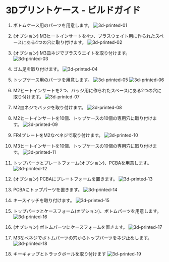 # 3Dプリントケース - ビルドガイド
1. ボトムケース用のパーツを用意します。
    ![3d-printed-01](https://github.com/bbrfkr/dynamis-keyboard/blob/images/images/3d-printed01.jpg?raw=true)

1. (オプション) M3ヒートインサートを4つ、ブラスウェイト用に作られたスペースにある4つの穴に取り付けます。
    ![3d-printed-02](https://github.com/bbrfkr/dynamis-keyboard/blob/images/images/3d-printed02.jpg?raw=true)

1. (オプション) M3皿ネジでブラスウエイトを取り付けます。
    ![3d-printed-03](https://github.com/bbrfkr/dynamis-keyboard/blob/images/images/3d-printed03.jpg?raw=true)

1. ゴム足を取り付けます。
    ![3d-printed-04](https://github.com/bbrfkr/dynamis-keyboard/blob/images/images/3d-printed04.jpg?raw=true)

1. トップケース用のパーツを用意します。
    ![3d-printed-05](https://github.com/bbrfkr/dynamis-keyboard/blob/images/images/3d-printed05.jpg?raw=true)
    ![3d-printed-06](https://github.com/bbrfkr/dynamis-keyboard/blob/images/images/3d-printed06.jpg?raw=true)

1. M2ヒートインサートを2つ、バッジ用に作られたスペースにある2つの穴に取り付けます。
    ![3d-printed-07](https://github.com/bbrfkr/dynamis-keyboard/blob/images/images/3d-printed07.jpg?raw=true)

1. M2皿ネジでバッジを取り付けます。
    ![3d-printed-08](https://github.com/bbrfkr/dynamis-keyboard/blob/images/images/3d-printed08.jpg?raw=true)

1. M2ヒートインサートを10個、トップケースの10個の専用穴に取り付けます。
    ![3d-printed-09](https://github.com/bbrfkr/dynamis-keyboard/blob/images/images/3d-printed09.jpg?raw=true)

1. FR4プレートをM2なべネジで取り付けます。
    ![3d-printed-10](https://github.com/bbrfkr/dynamis-keyboard/blob/images/images/3d-printed10.jpg?raw=true)

1. M3ヒートインサートを10個、トップケースの10個の専用穴に取り付けます。
    ![3d-printed-11](https://github.com/bbrfkr/dynamis-keyboard/blob/images/images/3d-printed11.jpg?raw=true)

1. トップパーツとプレートフォーム(オプション)、PCBAを用意します。
    ![3d-printed-12](https://github.com/bbrfkr/dynamis-keyboard/blob/images/images/3d-printed12.jpg?raw=true)

1. (オプション) PCBAにプレートフォームを置きます。
    ![3d-printed-13](https://github.com/bbrfkr/dynamis-keyboard/blob/images/images/3d-printed13.jpg?raw=true)

1. PCBAにトップパーツを置きます。
    ![3d-printed-14](https://github.com/bbrfkr/dynamis-keyboard/blob/images/images/3d-printed14.jpg?raw=true)

1. キースイッチを取り付けます。
    ![3d-printed-15](https://github.com/bbrfkr/dynamis-keyboard/blob/images/images/3d-printed15.jpg?raw=true)

1. トップパーツとケースフォーム(オプション)、ボトムパーツを用意します。
    ![3d-printed-16](https://github.com/bbrfkr/dynamis-keyboard/blob/images/images/3d-printed16.jpg?raw=true)

1. (オプション) ボトムパーツにケースフォームを置きます。
    ![3d-printed-17](https://github.com/bbrfkr/dynamis-keyboard/blob/images/images/3d-printed17.jpg?raw=true)

1. M3なべネジでボトムパーツの穴からトップパーツをネジ止めします。
    ![3d-printed-18](https://github.com/bbrfkr/dynamis-keyboard/blob/images/images/3d-printed18.jpg?raw=true)

1. キーキャップとトラックボールを取り付けます
    ![3d-printed-19](https://github.com/bbrfkr/dynamis-keyboard/blob/images/images/3d-printed19.jpg?raw=true)
